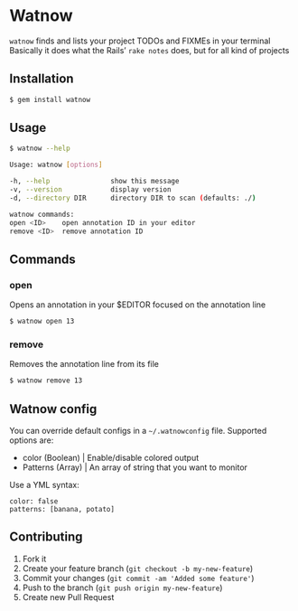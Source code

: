 # Watnow

`watnow` finds and lists your project TODOs and FIXMEs in your terminal<br>
Basically it does what the Rails’ `rake notes` does, but for all kind of projects

## Installation
```sh
$ gem install watnow
```

## Usage

```sh
$ watnow --help

Usage: watnow [options]

-h, --help               show this message
-v, --version            display version
-d, --directory DIR      directory DIR to scan (defaults: ./)

watnow commands:
open <ID>    open annotation ID in your editor
remove <ID>  remove annotation ID
```

## Commands
### open
Opens an annotation in your $EDITOR focused on the annotation line
```sh
$ watnow open 13
```

### remove
Removes the annotation line from its file
```sh
$ watnow remove 13
```

## Watnow config
You can override default configs in a `~/.watnowconfig` file. Supported options are:
- color (Boolean)  | Enable/disable colored output
- Patterns (Array) | An array of string that you want to monitor

Use a YML syntax:
```
color: false
patterns: [banana, potato]
```

## Contributing

1. Fork it
2. Create your feature branch (`git checkout -b my-new-feature`)
3. Commit your changes (`git commit -am 'Added some feature'`)
4. Push to the branch (`git push origin my-new-feature`)
5. Create new Pull Request
